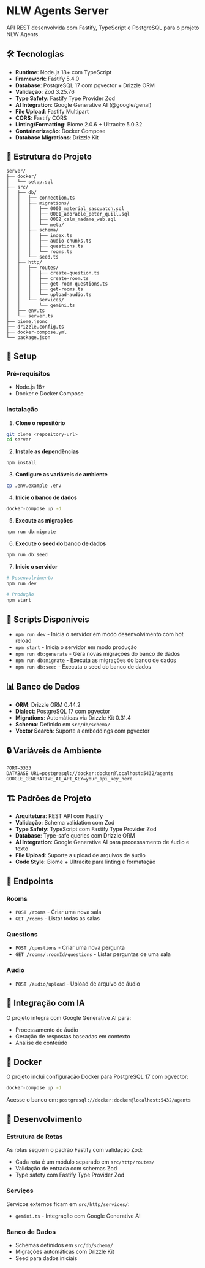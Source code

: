 # NLW Agents Server

API REST desenvolvida com Fastify, TypeScript e PostgreSQL para o projeto NLW Agents.

## 🛠️ Tecnologias

- **Runtime**: Node.js 18+ com TypeScript
- **Framework**: Fastify 5.4.0
- **Database**: PostgreSQL 17 com pgvector + Drizzle ORM
- **Validação**: Zod 3.25.76
- **Type Safety**: Fastify Type Provider Zod
- **AI Integration**: Google Generative AI (@google/genai)
- **File Upload**: Fastify Multipart
- **CORS**: Fastify CORS
- **Linting/Formatting**: Biome 2.0.6 + Ultracite 5.0.32
- **Containerização**: Docker Compose
- **Database Migrations**: Drizzle Kit

## 📁 Estrutura do Projeto

```
server/
├── docker/
│   └── setup.sql
├── src/
│   ├── db/
│   │   ├── connection.ts
│   │   ├── migrations/
│   │   │   ├── 0000_material_sasquatch.sql
│   │   │   ├── 0001_adorable_peter_quill.sql
│   │   │   ├── 0002_calm_madame_web.sql
│   │   │   └── meta/
│   │   ├── schema/
│   │   │   ├── index.ts
│   │   │   ├── audio-chunks.ts
│   │   │   ├── questions.ts
│   │   │   └── rooms.ts
│   │   └── seed.ts
│   ├── http/
│   │   ├── routes/
│   │   │   ├── create-question.ts
│   │   │   ├── create-room.ts
│   │   │   ├── get-room-questions.ts
│   │   │   ├── get-rooms.ts
│   │   │   └── upload-audio.ts
│   │   └── services/
│   │       └── gemini.ts
│   ├── env.ts
│   └── server.ts
├── biome.jsonc
├── drizzle.config.ts
├── docker-compose.yml
└── package.json
```

## 🚀 Setup

### Pré-requisitos

- Node.js 18+
- Docker e Docker Compose

### Instalação

1. **Clone o repositório**

```bash
git clone <repository-url>
cd server
```

2. **Instale as dependências**

```bash
npm install
```

3. **Configure as variáveis de ambiente**

```bash
cp .env.example .env
```

4. **Inicie o banco de dados**

```bash
docker-compose up -d
```

5. **Execute as migrações**

```bash
npm run db:migrate
```

6. **Execute o seed do banco de dados**

```bash
npm run db:seed
```

7. **Inicie o servidor**

```bash
# Desenvolvimento
npm run dev

# Produção
npm start
```

## 🔧 Scripts Disponíveis

- `npm run dev` - Inicia o servidor em modo desenvolvimento com hot reload
- `npm start` - Inicia o servidor em modo produção
- `npm run db:generate` - Gera novas migrações do banco de dados
- `npm run db:migrate` - Executa as migrações do banco de dados
- `npm run db:seed` - Executa o seed do banco de dados

## 📊 Banco de Dados

- **ORM**: Drizzle ORM 0.44.2
- **Dialect**: PostgreSQL 17 com pgvector
- **Migrations**: Automáticas via Drizzle Kit 0.31.4
- **Schema**: Definido em `src/db/schema/`
- **Vector Search**: Suporte a embeddings com pgvector

## 🔒 Variáveis de Ambiente

```env
PORT=3333
DATABASE_URL=postgresql://docker:docker@localhost:5432/agents
GOOGLE_GENERATIVE_AI_API_KEY=your_api_key_here
```

## 🏗️ Padrões de Projeto

- **Arquitetura**: REST API com Fastify
- **Validação**: Schema validation com Zod
- **Type Safety**: TypeScript com Fastify Type Provider Zod
- **Database**: Type-safe queries com Drizzle ORM
- **AI Integration**: Google Generative AI para processamento de áudio e texto
- **File Upload**: Suporte a upload de arquivos de áudio
- **Code Style**: Biome + Ultracite para linting e formatação

## 📡 Endpoints

### Rooms

- `POST /rooms` - Criar uma nova sala
- `GET /rooms` - Listar todas as salas

### Questions

- `POST /questions` - Criar uma nova pergunta
- `GET /rooms/:roomId/questions` - Listar perguntas de uma sala

### Audio

- `POST /audio/upload` - Upload de arquivo de áudio

## 🤖 Integração com IA

O projeto integra com Google Generative AI para:

- Processamento de áudio
- Geração de respostas baseadas em contexto
- Análise de conteúdo

## 🐳 Docker

O projeto inclui configuração Docker para PostgreSQL 17 com pgvector:

```bash
docker-compose up -d
```

Acesse o banco em: `postgresql://docker:docker@localhost:5432/agents`

## 📝 Desenvolvimento

### Estrutura de Rotas

As rotas seguem o padrão Fastify com validação Zod:

- Cada rota é um módulo separado em `src/http/routes/`
- Validação de entrada com schemas Zod
- Type safety com Fastify Type Provider Zod

### Serviços

Serviços externos ficam em `src/http/services/`:

- `gemini.ts` - Integração com Google Generative AI

### Banco de Dados

- Schemas definidos em `src/db/schema/`
- Migrações automáticas com Drizzle Kit
- Seed para dados iniciais
